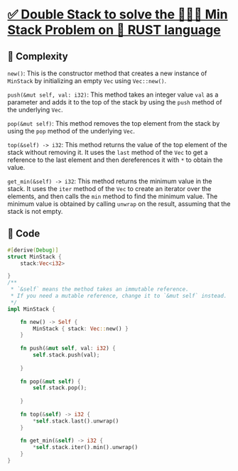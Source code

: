 # [✅ Double Stack to solve the 🧑🏻‍💻 Min Stack Problem on 🦀 RUST language]()

## 🧩 Complexity

`new()`: This is the constructor method that creates a new instance of `MinStack` by initializing an empty `Vec` using `Vec::new()`.

`push(&mut self, val: i32)`: This method takes an integer value `val` as a parameter and adds it to the top of the stack by using the `push` method of the underlying `Vec`.

`pop(&mut self)`: This method removes the top element from the stack by using the `pop` method of the underlying `Vec`.

`top(&self) -> i32`: This method returns the value of the top element of the stack without removing it. It uses the `last` method of the `Vec` to get a reference to the last element and then dereferences it with `*` to obtain the value.

`get_min(&self) -> i32`: This method returns the minimum value in the stack. It uses the `iter` method of the `Vec` to create an iterator over the elements, and then calls the `min` method to find the minimum value. The minimum value is obtained by calling `unwrap` on the result, assuming that the stack is not empty.

## 🔐 Code

``` RUST
#[derive(Debug)]
struct MinStack {
    stack:Vec<i32>

}
/** 
 * `&self` means the method takes an immutable reference.
 * If you need a mutable reference, change it to `&mut self` instead.
 */
impl MinStack {

    fn new() -> Self {
        MinStack { stack: Vec::new() }
    }
    
    fn push(&mut self, val: i32) {
        self.stack.push(val);
        
    }
    
    fn pop(&mut self) {
        self.stack.pop();
        
    }
    
    fn top(&self) -> i32 {
        *self.stack.last().unwrap()
    }
    
    fn get_min(&self) -> i32 {
        *self.stack.iter().min().unwrap()
    }
}
```

